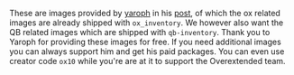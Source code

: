 These are images provided by [yaroph](https://forum.cfx.re/u/yaroph) in his [post](https://forum.cfx.re/t/drawn-inventory-icons-qbcore-oxcore/5214605), of which the ox related images are already shipped with `ox_inventory`. We however also want the QB related images which are shipped with `qb-inventory`. Thank you to Yaroph for providing these images for free. If you need additional images you can always support him and get his paid packages. You can even use creator code `ox10` while you're are at it to support the Overextended team.